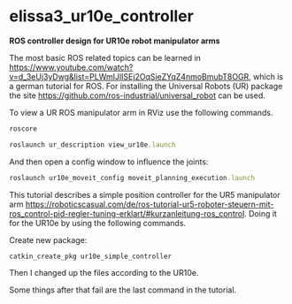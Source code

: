 # elissa3_ur10e_controller
**ROS controller design for UR10e robot manipulator arms**

The most basic ROS related topics can be learned in https://www.youtube.com/watch?v=d_3eUj3yDwg&list=PLWmIJlISEj2OqSieZYqZ4nmoBmubT8OGR, which is a german tutorial for ROS.
For installing the Universal Robots (UR) package the site https://github.com/ros-industrial/universal_robot can be used.

To view a UR ROS manipulator arm in RViz use the following commands.

```ruby
roscore
```
```ruby
roslaunch ur_description view_ur10e.launch
```
And then open a config window to influence the joints:
```ruby
roslaunch ur10e_moveit_config moveit_planning_execution.launch
```

This tutorial describes a simple position controller for the UR5 manipulator arm https://roboticscasual.com/de/ros-tutorial-ur5-roboter-steuern-mit-ros_control-pid-regler-tuning-erklart/#kurzanleitung-ros_control. Doing it for the UR10e by using the following commands.

Create new package:
```ruby
catkin_create_pkg ur10e_simple_controller
```
Then I changed up the files according to the UR10e.

Some things after that fail are the last command in the tutorial.
